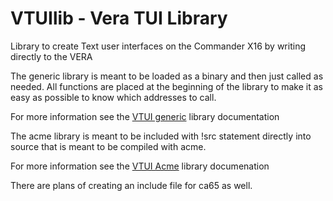 # VTUIlib - Vera TUI Library
Library to create Text user interfaces on the Commander X16 by writing directly to the VERA

The generic library is meant to be loaded as a binary and then just called as needed.
All functions are placed at the beginning of the library to make it as easy as possible
to know which addresses to call.

For more information see the [VTUI generic](VTUIlib-generic.md) library documentation

The acme library is meant to be included with !src statement directly into source that
is meant to be compiled with acme.

For more information see the [VTUI Acme](VTUIlib-acme.md) library documenation

There are plans of creating an include file for ca65 as well.
